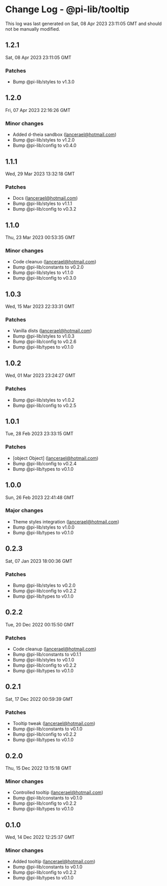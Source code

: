 # Change Log - @pi-lib/tooltip

This log was last generated on Sat, 08 Apr 2023 23:11:05 GMT and should not be manually modified.

<!-- Start content -->

## 1.2.1

Sat, 08 Apr 2023 23:11:05 GMT

### Patches

- Bump @pi-lib/styles to v1.3.0

## 1.2.0

Fri, 07 Apr 2023 22:16:26 GMT

### Minor changes

- Added d-theia sandbox (lancerael@hotmail.com)
- Bump @pi-lib/styles to v1.2.0
- Bump @pi-lib/config to v0.4.0

## 1.1.1

Wed, 29 Mar 2023 13:32:18 GMT

### Patches

- Docs (lancerael@hotmail.com)
- Bump @pi-lib/styles to v1.1.1
- Bump @pi-lib/config to v0.3.2

## 1.1.0

Thu, 23 Mar 2023 00:53:35 GMT

### Minor changes

- Code cleanuo (lancerael@hotmail.com)
- Bump @pi-lib/constants to v0.2.0
- Bump @pi-lib/styles to v1.1.0
- Bump @pi-lib/config to v0.3.0

## 1.0.3

Wed, 15 Mar 2023 22:33:31 GMT

### Patches

- Vanilla dists (lancerael@hotmail.com)
- Bump @pi-lib/styles to v1.0.3
- Bump @pi-lib/config to v0.2.6
- Bump @pi-lib/types to v0.1.0

## 1.0.2

Wed, 01 Mar 2023 23:24:27 GMT

### Patches

- Bump @pi-lib/styles to v1.0.2
- Bump @pi-lib/config to v0.2.5

## 1.0.1

Tue, 28 Feb 2023 23:33:15 GMT

### Patches

- [object Object] (lancerael@hotmail.com)
- Bump @pi-lib/config to v0.2.4
- Bump @pi-lib/types to v0.1.0

## 1.0.0

Sun, 26 Feb 2023 22:41:48 GMT

### Major changes

- Theme styles integration (lancerael@hotmail.com)
- Bump @pi-lib/styles to v1.0.0
- Bump @pi-lib/types to v0.1.0

## 0.2.3

Sat, 07 Jan 2023 18:00:36 GMT

### Patches

- Bump @pi-lib/styles to v0.2.0
- Bump @pi-lib/config to v0.2.2
- Bump @pi-lib/types to v0.1.0

## 0.2.2

Tue, 20 Dec 2022 00:15:50 GMT

### Patches

- Code cleanup (lancerael@hotmail.com)
- Bump @pi-lib/constants to v0.1.1
- Bump @pi-lib/styles to v0.1.0
- Bump @pi-lib/config to v0.2.2
- Bump @pi-lib/types to v0.1.0

## 0.2.1

Sat, 17 Dec 2022 00:59:39 GMT

### Patches

- Tooltip tweak (lancerael@hotmail.com)
- Bump @pi-lib/constants to v0.1.0
- Bump @pi-lib/config to v0.2.2
- Bump @pi-lib/types to v0.1.0

## 0.2.0

Thu, 15 Dec 2022 13:15:18 GMT

### Minor changes

- Controlled tooltip (lancerael@hotmail.com)
- Bump @pi-lib/constants to v0.1.0
- Bump @pi-lib/config to v0.2.2
- Bump @pi-lib/types to v0.1.0

## 0.1.0

Wed, 14 Dec 2022 12:25:37 GMT

### Minor changes

- Added tooltip (lancerael@hotmail.com)
- Bump @pi-lib/constants to v0.1.0
- Bump @pi-lib/config to v0.2.2
- Bump @pi-lib/types to v0.1.0

